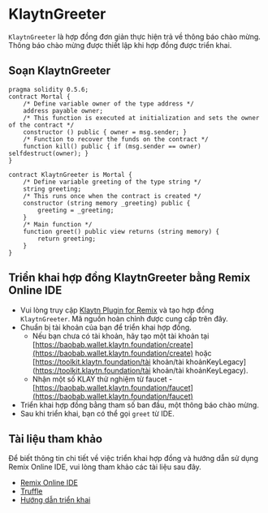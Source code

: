 # KlaytnGreeter

`KlaytnGreeter` là hợp đồng đơn giản thực hiện trả về thông báo chào mừng. Thông báo chào mừng được thiết lập khi hợp đồng được triển khai.

## Soạn KlaytnGreeter <a href="#writing-klaytngreeter" id="writing-klaytngreeter"></a>

```
pragma solidity 0.5.6;
contract Mortal {
    /* Define variable owner of the type address */
    address payable owner;
    /* This function is executed at initialization and sets the owner of the contract */
    constructor () public { owner = msg.sender; }
    /* Function to recover the funds on the contract */
    function kill() public { if (msg.sender == owner) selfdestruct(owner); }
}

contract KlaytnGreeter is Mortal {
    /* Define variable greeting of the type string */
    string greeting;
    /* This runs once when the contract is created */
    constructor (string memory _greeting) public {
        greeting = _greeting;
    }
    /* Main function */
    function greet() public view returns (string memory) {
        return greeting;
    }
}
```

## Triển khai hợp đồng KlaytnGreeter bằng Remix Online IDE <a href="#deploying-klaytngreeter-using-klaytn-ide" id="deploying-klaytngreeter-using-klaytn-ide"></a>

* Vui lòng truy cập [Klaytn Plugin for Remix](https://ide.klaytn.foundation) và tạo hợp đồng `KlaytnGreeter`. Mã nguồn hoàn chỉnh được cung cấp trên đây.
* Chuẩn bị tài khoản của bạn để triển khai hợp đồng.
  * Nếu bạn chưa có tài khoản, hãy tạo một tài khoản tại [https://baobab.wallet.klaytn.foundation/create](https://baobab.wallet.klaytn.foundation/create) hoặc [https://toolkit.klaytn.foundation/tài khoản/tài khoảnKeyLegacy](https://toolkit.klaytn.foundation/tài khoản/tài khoảnKeyLegacy).
  * Nhận một số KLAY thử nghiệm từ faucet - [https://baobab.wallet.klaytn.foundation/faucet](https://baobab.wallet.klaytn.foundation/faucet)
* Triển khai hợp đồng bằng tham số ban đầu, một thông báo chào mừng.
* Sau khi triển khai, bạn có thể gọi `greet` từ IDE.

## Tài liệu tham khảo <a href="#references" id="references"></a>

Để biết thông tin chi tiết về việc triển khai hợp đồng và hướng dẫn sử dụng Remix Online IDE, vui lòng tham khảo các tài liệu sau đây.

* [Remix Online IDE](../ide-and-tools/#klaytn-ide)
* [Truffle](../ide-and-tools/#truffle)
* [Hướng dẫn triển khai](../deploy-guide.md)
